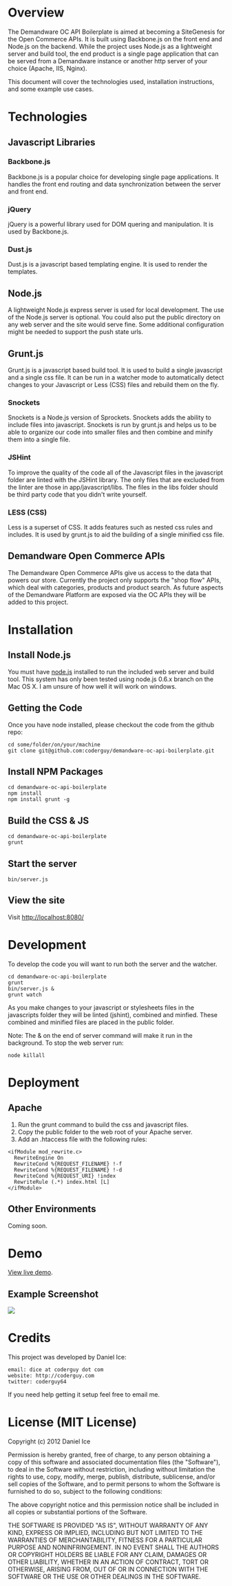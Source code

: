 # Overview

The Demandware OC API Boilerplate is aimed at becoming a SiteGenesis for the Open Commerce APIs.  It is built using Backbone.js on the front end and Node.js on the backend.  While the project uses Node.js as a lightweight server and build tool, the end product is a single page application that can be served from a Demandware instance or another http server of your choice (Apache, IIS, Nginx).

This document will cover the technologies used, installation instructions, and some example use cases.

# Technologies

## Javascript Libraries

### Backbone.js

Backbone.js is a popular choice for developing single page applications.  It handles the front end routing and data synchronization between the server and front end.

### jQuery

jQuery is a powerful library used for DOM quering and manipulation.  It is used by Backbone.js.

### Dust.js

Dust.js is a javascript based templating engine.  It is used to render the templates.

## Node.js

A lightweight Node.js express server is used for local development.  The use of the Node.js server is optional.  You could also put the public directory on any web server and the site would serve fine.  Some additional configuration might be needed to support the push state urls.

## Grunt.js

Grunt.js is a javascript based build tool.  It is used to build a single javascript and a single css file.  It can be run in a watcher mode to automatically detect changes to your Javascript or Less (CSS) files and rebuild them on the fly.

### Snockets

Snockets is a Node.js version of Sprockets.  Snockets adds the ability to include files into javascript.  Snockets is run by grunt.js and helps us to be able to organize our code into smaller files and then combine and minify them into a single file.

### JSHint

To improve the quality of the code all of the Javascript files in the javascript folder are linted with the JSHint library.  The only files that are excluded from the linter are those in app/javascript/libs.  The files in the libs folder should be third party code that you didn't write yourself.

### LESS (CSS)

Less is a superset of CSS.  It adds features such as nested css rules and includes.  It is used by grunt.js to aid the building of a single minified css file.

## Demandware Open Commerce APIs

The Demandware Open Commerce APIs give us access to the data that powers our store.  Currently the project only supports the "shop flow" APIs, which deal with categories, products and product search.  As future aspects of the Demandware Platform are exposed via the OC APIs they will be added to this project.

# Installation

## Install Node.js

You must have [node.js](http://nodejs.org/) installed to run the included web server and build tool.  This system has only been tested using node.js 0.6.x branch on the Mac OS X.  I am unsure of how well it will work on windows.

## Getting the Code

Once you have node installed, please checkout the code from the github repo:

```
cd some/folder/on/your/machine
git clone git@github.com:coderguy/demandware-oc-api-boilerplate.git
```

## Install NPM Packages

```
cd demandware-oc-api-boilerplate
npm install
npm install grunt -g
```

## Build the CSS & JS

```
cd demandware-oc-api-boilerplate
grunt
```

## Start the server

```
bin/server.js
```

## View the site

Visit [http://localhost:8080/](http://localhost:8080)

# Development

To develop the code you will want to run both the server and the watcher.

```
cd demandware-oc-api-boilerplate
grunt
bin/server.js &
grunt watch
```

As you make changes to your javascript or stylesheets files in the javascripts folder they will be linted (jshint), combined and minfied.  These combined and minified files are placed in the public folder.

Note: The & on the end of server command will make it run in the background.  To stop the web server run:

```
node killall
```
# Deployment

## Apache

1. Run the grunt command to build the css and javascript files.
2. Copy the public folder to the web root of your Apache server.
3. Add an .htaccess file with the following rules:

```
<ifModule mod_rewrite.c>
  RewriteEngine On
  RewriteCond %{REQUEST_FILENAME} !-f
  RewriteCond %{REQUEST_FILENAME} !-d
  RewriteCond %{REQUEST_URI} !index
  RewriteRule (.*) index.html [L]
</ifModule>
```

## Other Environments

Coming soon.

# Demo

[View live demo](http://www.dicebin.com).

## Example Screenshot

![](https://github.com/coderguy/demandware/raw/master/docs/images/screenshot.png)

# Credits

This project was developed by Daniel Ice:

```
email: dice at coderguy dot com
website: http://coderguy.com
twitter: coderguy64
```

If you need help getting it setup feel free to email me.

# License (MIT License)

Copyright (c) 2012 Daniel Ice

Permission is hereby granted, free of charge, to any person obtaining a copy of this software and associated documentation files (the "Software"), to deal in the Software without restriction, including without limitation the rights to use, copy, modify, merge, publish, distribute, sublicense, and/or sell copies of the Software, and to permit persons to whom the Software is furnished to do so, subject to the following conditions:

The above copyright notice and this permission notice shall be included in all copies or substantial portions of the Software.

THE SOFTWARE IS PROVIDED "AS IS", WITHOUT WARRANTY OF ANY KIND, EXPRESS OR IMPLIED, INCLUDING BUT NOT LIMITED TO THE WARRANTIES OF MERCHANTABILITY, FITNESS FOR A PARTICULAR PURPOSE AND NONINFRINGEMENT. IN NO EVENT SHALL THE AUTHORS OR COPYRIGHT HOLDERS BE LIABLE FOR ANY CLAIM, DAMAGES OR OTHER LIABILITY, WHETHER IN AN ACTION OF CONTRACT, TORT OR OTHERWISE, ARISING FROM, OUT OF OR IN CONNECTION WITH THE SOFTWARE OR THE USE OR OTHER DEALINGS IN THE SOFTWARE.